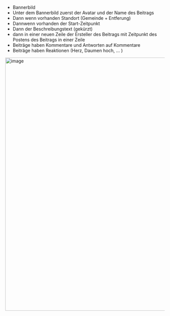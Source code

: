 * Bannerbild
* Unter dem Bannerbild zuerst der Avatar und der Name des Beitrags
* Dann wenn vorhanden Standort (Gemeinde + Entferung)
* Dannwenn vorhanden der Start-Zeitpunkt
* Dann der Beschreibungstext (gekürzt)
* dann in einer neuen Zeile der Ersteller des Beitrags mit Zeitpunkt des Postens des Beitrags in einer Zeile
* Beiträge haben Kommentare und Antworten auf Kommentare
* Beiträge haben Reaktionen (Herz, Daumen hoch, ... )

<img width="1237" height="797" alt="image" src="https://github.com/user-attachments/assets/2f6b8005-6010-4afa-b078-11bcff26497d" />
